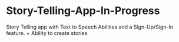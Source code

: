 # Story-Telling-App-In-Progress
Story Telling app with Text to Speech Abilities and a Sign-Up/Sign-In feature. + Ability to create stories.
